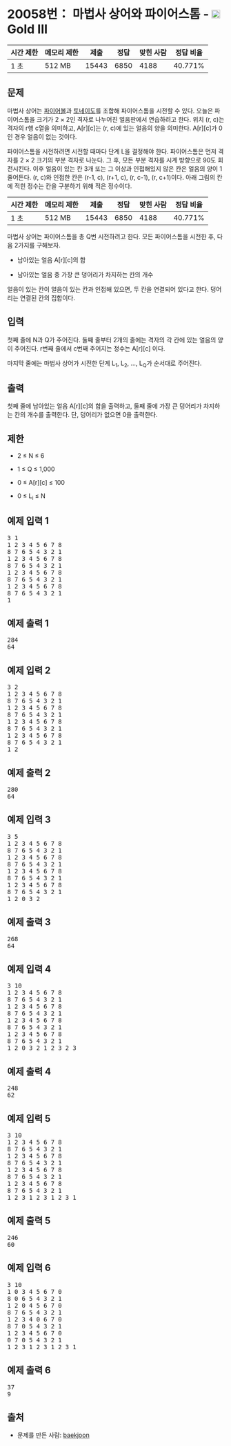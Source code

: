 # 20058번： 마법사 상어와 파이어스톰 - <img src="https://static.solved.ac/tier_small/13.svg" style="height:20px" /> Gold III



| 시간 제한 | 메모리 제한 | 제출 | 정답 | 맞힌 사람 | 정답 비율 |
| --- | --- | --- | --- | --- | --- |
| 1 초 | 512 MB | 15443 | 6850 | 4188 | 40.771% |
## 문제

마법사 상어는 [파이어볼](/problem/20056)과 [토네이도](/problem/20057)를 조합해 파이어스톰을 시전할 수 있다. 오늘은 파이어스톰을 크기가 2 × 2인 격자로 나누어진 얼음판에서 연습하려고 한다. 위치 (r, c)는 격자의 r행 c열을 의미하고, A[r][c]는 (r, c)에 있는 얼음의 양을 의미한다. A[r][c]가 0인 경우 얼음이 없는 것이다.

파이어스톰을 시전하려면 시전할 때마다 단계 L을 결정해야 한다. 파이어스톰은 먼저 격자를 2 × 2 크기의 부분 격자로 나눈다. 그 후, 모든 부분 격자를 시계 방향으로 90도 회전시킨다. 이후 얼음이 있는 칸 3개 또는 그 이상과 인접해있지 않은 칸은 얼음의 양이 1 줄어든다. (r, c)와 인접한 칸은 (r-1, c), (r+1, c), (r, c-1), (r, c+1)이다. 아래 그림의 칸에 적힌 정수는 칸을 구분하기 위해 적은 정수이다.

| 시간 제한 | 메모리 제한 | 제출 | 정답 | 맞힌 사람 | 정답 비율 |
| --- | --- | --- | --- | --- | --- |
| 1 초 | 512 MB | 15443 | 6850 | 4188 | 40.771% |
마법사 상어는 파이어스톰을 총 Q번 시전하려고 한다. 모든 파이어스톰을 시전한 후, 다음 2가지를 구해보자.

- 남아있는 얼음 A[r][c]의 합

- 남아있는 얼음 중 가장 큰 덩어리가 차지하는 칸의 개수

얼음이 있는 칸이 얼음이 있는 칸과 인접해 있으면, 두 칸을 연결되어 있다고 한다. 덩어리는 연결된 칸의 집합이다.

## 입력

첫째 줄에 N과 Q가 주어진다. 둘째 줄부터 2개의 줄에는 격자의 각 칸에 있는 얼음의 양이 주어진다. r번째 줄에서 c번째 주어지는 정수는 A[r][c] 이다.

마지막 줄에는 마법사 상어가 시전한 단계 L<sub>1</sub>, L<sub>2</sub>, ..., L<sub>Q</sub>가 순서대로 주어진다.

## 출력

첫째 줄에 남아있는 얼음 A[r][c]의 합을 출력하고, 둘째 줄에 가장 큰 덩어리가 차지하는 칸의 개수를 출력한다. 단, 덩어리가 없으면 0을 출력한다.

## 제한

- 2 ≤ N ≤ 6

- 1 ≤ Q ≤ 1,000

- 0 ≤ A[r][c] ≤ 100

- 0 ≤ L<sub>i</sub> ≤ N

## 예제 입력 1

<pre>3 1
1 2 3 4 5 6 7 8
8 7 6 5 4 3 2 1
1 2 3 4 5 6 7 8
8 7 6 5 4 3 2 1
1 2 3 4 5 6 7 8
8 7 6 5 4 3 2 1
1 2 3 4 5 6 7 8
8 7 6 5 4 3 2 1
1
</pre>
## 예제 출력 1

<pre>284
64
</pre>
## 예제 입력 2

<pre>3 2
1 2 3 4 5 6 7 8
8 7 6 5 4 3 2 1
1 2 3 4 5 6 7 8
8 7 6 5 4 3 2 1
1 2 3 4 5 6 7 8
8 7 6 5 4 3 2 1
1 2 3 4 5 6 7 8
8 7 6 5 4 3 2 1
1 2
</pre>
## 예제 출력 2

<pre>280
64
</pre>
## 예제 입력 3

<pre>3 5
1 2 3 4 5 6 7 8
8 7 6 5 4 3 2 1
1 2 3 4 5 6 7 8
8 7 6 5 4 3 2 1
1 2 3 4 5 6 7 8
8 7 6 5 4 3 2 1
1 2 3 4 5 6 7 8
8 7 6 5 4 3 2 1
1 2 0 3 2
</pre>
## 예제 출력 3

<pre>268
64
</pre>
## 예제 입력 4

<pre>3 10
1 2 3 4 5 6 7 8
8 7 6 5 4 3 2 1
1 2 3 4 5 6 7 8
8 7 6 5 4 3 2 1
1 2 3 4 5 6 7 8
8 7 6 5 4 3 2 1
1 2 3 4 5 6 7 8
8 7 6 5 4 3 2 1
1 2 0 3 2 1 2 3 2 3
</pre>
## 예제 출력 4

<pre>248
62
</pre>
## 예제 입력 5

<pre>3 10
1 2 3 4 5 6 7 8
8 7 6 5 4 3 2 1
1 2 3 4 5 6 7 8
8 7 6 5 4 3 2 1
1 2 3 4 5 6 7 8
8 7 6 5 4 3 2 1
1 2 3 4 5 6 7 8
8 7 6 5 4 3 2 1
1 2 3 1 2 3 1 2 3 1
</pre>
## 예제 출력 5

<pre>246
60
</pre>
## 예제 입력 6

<pre>3 10
1 0 3 4 5 6 7 0
8 0 6 5 4 3 2 1
1 2 0 4 5 6 7 0
8 7 6 5 4 3 2 1
1 2 3 4 0 6 7 0
8 7 0 5 4 3 2 1
1 2 3 4 5 6 7 0
0 7 0 5 4 3 2 1
1 2 3 1 2 3 1 2 3 1
</pre>
## 예제 출력 6

<pre>37
9
</pre>
## 출처

- 문제를 만든 사람: [baekjoon](/user/baekjoon)
